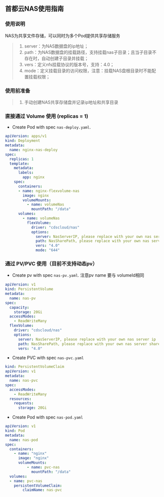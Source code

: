## 首都云NAS使用指南

### 使用说明

NAS为共享文件存储，可以同时为多个Pod提供共享存储服务

> 1. server：为NAS数据盘的ip地址；
> 2. path：为NAS数据盘的挂载路径，支持挂载nas子目录；且当子目录不存在时，自动创建子目录并挂载；
> 3. vers：定义nfs挂载协议的版本号，支持：4.0；
> 4. mode：定义挂载目录的访问权限，注意：挂载NAS盘根目录时不能配置挂载权限；

### 使用前准备
> 1. 手动创建NAS共享存储盘并记录ip地址和共享目录

### 直接通过 Volume 使用 (replicas = 1)
- Create Pod with spec `nas-deploy.yaml`.

```yaml
apiVersion: apps/v1
kind: Deployment
metadata:
  name: nginx-nas-deploy
spec:
  replicas: 1
  template:
    metadata:
      labels:
        app: nginx
    spec:
      containers:
      - name: nginx-flexvolume-nas
        image: nginx
        volumeMounts:
          - name: volumeNas
            mountPath: "/data"
      volumes:
        - name: volumeNas
          flexVolume:
            driver: "cdscloud/nas"
            options:
              server: NasServerIP, please replace with your own nas server ip
              path: NasSharePath, please replace with your own nas server share path
              vers: "4.0"
              mode: "644"
```

### 通过 PV/PVC 使用（目前不支持动态pv）

- Create pv with spec `nas-pv.yaml`. 注意pv name 要与 volumeId相同

```yaml
apiVersion: v1
kind: PersistentVolume
metadata:
  name: nas-pv
spec:
  capacity:
    storage: 20Gi
  accessModes:
    - ReadWriteMany
  flexVolume:
    driver: "cdscloud/nas"
    options:
      server: NasServerIP, please replace with your own nas server ip
      path: NasSharePath, please replace with your own nas server share path
      vers: "4.0"

```

- Create PVC with spec `nas-pvc.yaml`

```yaml
kind: PersistentVolumeClaim
apiVersion: v1
metadata:
  name: nas-pvc
spec:
  accessModes:
    - ReadWriteMany
  resources:
    requests:
      storage: 20Gi

```

- Create Pod with spec `nas-pod.yaml`

```yaml
apiVersion: v1
kind: Pod
metadata:
  name: nas-pod
spec:
  containers:
    - name: "nginx"
      image: "nginx"
      volumeMounts:
          - name: pvc-nas
            mountPath: "/data"
  volumes:
  - name: pvc-nas
    persistentVolumeClaim:
        claimName: nas-pvc

```